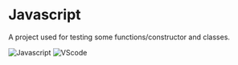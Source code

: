# Javascript
A project used for testing some functions/constructor and classes.

![Javascript](https://techvccloud.mediacdn.vn/2018/11/23/js-15429579443112042672363-crop-1542957949936317424252.png)
![VScode](https://cdn.glitch.me/9f219bf6-43a1-47af-877a-3fdc013f650f%2Fvscode.png?v=1637910236249)


[Javascript]: https://www.javascript.com/
[VScode]: https://code.visualstudio.com/